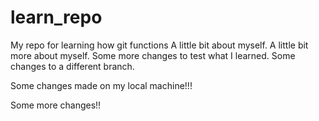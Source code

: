 # learn_repo
My repo for learning how git functions
A little bit about myself.
A little bit more about myself.
Some more changes to test what I learned.
Some changes to a different branch.

Some changes made on my local machine!!!

Some more changes!!
